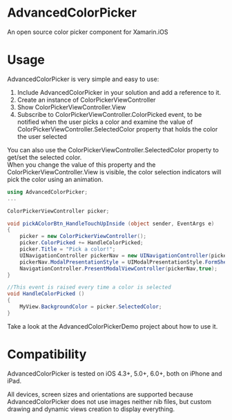 AdvancedColorPicker
===================
An open source color picker component for Xamarin.iOS

Usage
=====
AdvancedColorPicker is very simple and easy to use:

1. Include AdvancedColorPicker in your solution and add a reference to it.
2. Create an instance of ColorPickerViewController
3. Show ColorPickerViewController.View
4. Subscribe to ColorPickerViewController.ColorPicked event, to be notified when the user picks a color and
   examine the value of ColorPickerViewController.SelectedColor property that holds the color the user selected

You can also use the ColorPickerViewController.SelectedColor property to get/set the selected color.   
When you change the value of this property and the ColorPickerViewController.View is visible, the color
selection indicators will pick the color using an animation.


```csharp
using AdvancedColorPicker;
...

ColorPickerViewController picker;

void pickAColorBtn_HandleTouchUpInside (object sender, EventArgs e)
{
	picker = new ColorPickerViewController();
	picker.ColorPicked += HandleColorPicked;
	picker.Title = "Pick a color!";
	UINavigationController pickerNav = new UINavigationController(picker);
	pickerNav.ModalPresentationStyle = UIModalPresentationStyle.FormSheet;
	NavigationController.PresentModalViewController(pickerNav,true);
}

//This event is raised every time a color is selected
void HandleColorPicked ()
{
	MyView.BackgroundColor = picker.SelectedColor;
}

```


Take a look at the AdvancedColorPickerDemo project about how to use it.



Compatibility
==============
AdvancedColorPicker is tested on iOS 4.3+, 5.0+, 6.0+, both on iPhone and iPad.

All devices, screen sizes and orientations are supported because AdvancedColorPicker 
does not use images neither nib files, but custom drawing and dynamic views creation to display everything.